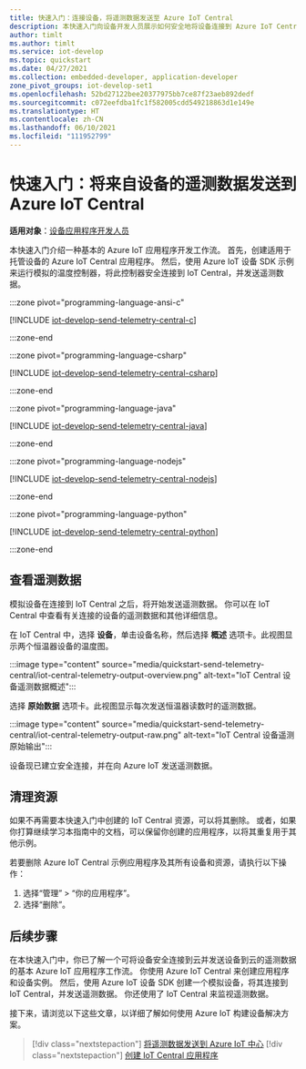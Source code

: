 ```yaml
---
title: 快速入门：连接设备，将遥测数据发送至 Azure IoT Central
description: 本快速入门向设备开发人员展示如何安全地将设备连接到 Azure IoT Central。 你将使用适用于 C、C#、Python、Node.js 或 Java 的 Azure IoT 设备 SDK 在模拟设备上运行客户端应用，然后连接到 IoT Central 并发送遥测数据。
author: timlt
ms.author: timlt
ms.service: iot-develop
ms.topic: quickstart
ms.date: 04/27/2021
ms.collection: embedded-developer, application-developer
zone_pivot_groups: iot-develop-set1
ms.openlocfilehash: 52bd27122bee20377975bb7ce87f23aeb892dedf
ms.sourcegitcommit: c072eefdba1fc1f582005cdd549218863d1e149e
ms.translationtype: HT
ms.contentlocale: zh-CN
ms.lasthandoff: 06/10/2021
ms.locfileid: "111952799"
---
```

# <a name="quickstart-send-telemetry-from-a-device-to-azure-iot-central"></a>快速入门：将来自设备的遥测数据发送到 Azure IoT Central

**适用对象**：[设备应用程序开发人员](about-iot-develop.md#device-application-development)

本快速入门介绍一种基本的 Azure IoT 应用程序开发工作流。 首先，创建适用于托管设备的 Azure IoT Central 应用程序。 然后，使用 Azure IoT 设备 SDK 示例来运行模拟的温度控制器，将此控制器安全连接到 IoT Central，并发送遥测数据。

:::zone pivot="programming-language-ansi-c"

[!INCLUDE [iot-develop-send-telemetry-central-c](../../includes/iot-develop-send-telemetry-central-c.md)]

:::zone-end

:::zone pivot="programming-language-csharp"

[!INCLUDE [iot-develop-send-telemetry-central-csharp](../../includes/iot-develop-send-telemetry-central-csharp.md)]

:::zone-end

:::zone pivot="programming-language-java"

[!INCLUDE [iot-develop-send-telemetry-central-java](../../includes/iot-develop-send-telemetry-central-java.md)]

:::zone-end

:::zone pivot="programming-language-nodejs"

[!INCLUDE [iot-develop-send-telemetry-central-nodejs](../../includes/iot-develop-send-telemetry-central-nodejs.md)]

:::zone-end

:::zone pivot="programming-language-python"

[!INCLUDE [iot-develop-send-telemetry-central-python](../../includes/iot-develop-send-telemetry-central-python.md)]

:::zone-end

## <a name="view-telemetry"></a>查看遥测数据
模拟设备在连接到 IoT Central 之后，将开始发送遥测数据。 你可以在 IoT Central 中查看有关连接的设备的遥测数据和其他详细信息。 

在 IoT Central 中，选择 **设备**，单击设备名称，然后选择 **概述** 选项卡。此视图显示两个恒温器设备的温度图。

:::image type="content" source="media/quickstart-send-telemetry-central/iot-central-telemetry-output-overview.png" alt-text="IoT Central 设备遥测数据概述":::

选择 **原始数据** 选项卡。此视图显示每次发送恒温器读数时的遥测数据。

:::image type="content" source="media/quickstart-send-telemetry-central/iot-central-telemetry-output-raw.png" alt-text="IoT Central 设备遥测原始输出":::

设备现已建立安全连接，并在向 Azure IoT 发送遥测数据。
    
## <a name="clean-up-resources"></a>清理资源
如果不再需要本快速入门中创建的 IoT Central 资源，可以将其删除。 或者，如果你打算继续学习本指南中的文档，可以保留你创建的应用程序，以将其重复用于其他示例。

若要删除 Azure IoT Central 示例应用程序及其所有设备和资源，请执行以下操作：
1. 选择“管理” > “你的应用程序”。 
1. 选择“删除”。 

## <a name="next-steps"></a>后续步骤

在本快速入门中，你已了解一个可将设备安全连接到云并发送设备到云的遥测数据的基本 Azure IoT 应用程序工作流。 你使用 Azure IoT Central 来创建应用程序和设备实例。 然后，使用 Azure IoT 设备 SDK 创建一个模拟设备，将其连接到 IoT Central，并发送遥测数据。 你还使用了 IoT Central 来监视遥测数据。

接下来，请浏览以下这些文章，以详细了解如何使用 Azure IoT 构建设备解决方案。 

> [!div class="nextstepaction"]
> [将遥测数据发送到 Azure IoT 中心](./quickstart-send-telemetry-iot-hub.md)
> [!div class="nextstepaction"]
> [创建 IoT Central 应用程序](../iot-central/core/quick-deploy-iot-central.md)